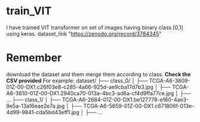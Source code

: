 # train_VIT
I have trained VIT transformer on set of images having binary class [0,1] using keras.
dataset_link "https://zenodo.org/record/3784345"
# Remember
download the dataset and them merge them according to class. **Check the CSV provided** For example:
dataset/
├── class_0/
│   ├── TCGA-A6-3809-01Z-00-DX1.c26f03e8-c285-4a66-925d-ae9cba17d7b3.jpg
│   ├── TCGA-A6-3810-01Z-00-DX1.2940ca70-013a-4bc3-ad6a-cf4d9ffa77ce.jpg
│   ├── ...
├── class_1/
│   ├── TCGA-A6-2684-01Z-00-DX1.be127778-e160-4ae3-9e5a-13a16eae2e7a.jpg
│   ├── TCGA-A6-5659-01Z-00-DX1.c671806f-013e-4d99-9841-cda5bd43eff1.jpg
│   ├── ...
